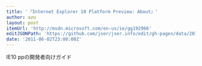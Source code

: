 ```yaml
---
title: '『Internet Explorer 10 Platform Preview: About』'
author: azu
layout: post
itemUrl: 'http://msdn.microsoft.com/en-us/ie/gg192966'
editJSONPath: 'https://github.com/jser/jser.info/edit/gh-pages/data/2011/06/index.json'
date: '2011-06-02T23:00:00Z'
---
```

IE10 ppの開発者向けガイド
